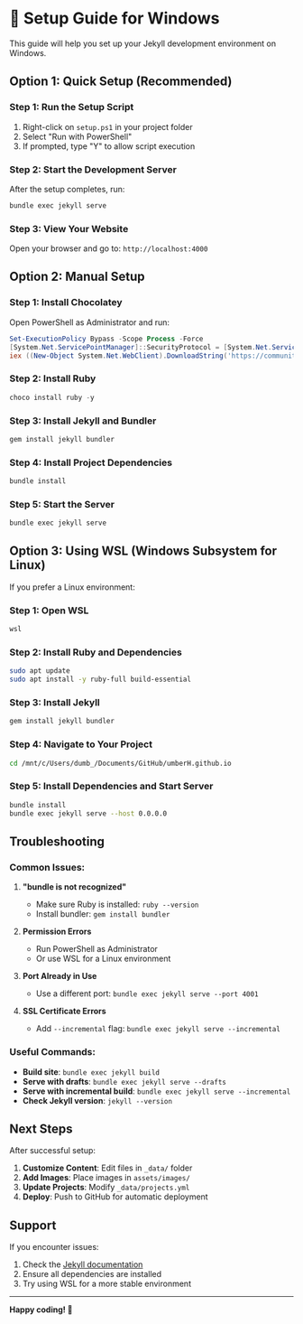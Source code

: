 # 🚀 Setup Guide for Windows

This guide will help you set up your Jekyll development environment on Windows.

## Option 1: Quick Setup (Recommended)

### Step 1: Run the Setup Script
1. Right-click on `setup.ps1` in your project folder
2. Select "Run with PowerShell"
3. If prompted, type "Y" to allow script execution

### Step 2: Start the Development Server
After the setup completes, run:
```powershell
bundle exec jekyll serve
```

### Step 3: View Your Website
Open your browser and go to: `http://localhost:4000`

## Option 2: Manual Setup

### Step 1: Install Chocolatey
Open PowerShell as Administrator and run:
```powershell
Set-ExecutionPolicy Bypass -Scope Process -Force
[System.Net.ServicePointManager]::SecurityProtocol = [System.Net.ServicePointManager]::SecurityProtocol -bor 3072
iex ((New-Object System.Net.WebClient).DownloadString('https://community.chocolatey.org/install.ps1'))
```

### Step 2: Install Ruby
```powershell
choco install ruby -y
```

### Step 3: Install Jekyll and Bundler
```powershell
gem install jekyll bundler
```

### Step 4: Install Project Dependencies
```powershell
bundle install
```

### Step 5: Start the Server
```powershell
bundle exec jekyll serve
```

## Option 3: Using WSL (Windows Subsystem for Linux)

If you prefer a Linux environment:

### Step 1: Open WSL
```powershell
wsl
```

### Step 2: Install Ruby and Dependencies
```bash
sudo apt update
sudo apt install -y ruby-full build-essential
```

### Step 3: Install Jekyll
```bash
gem install jekyll bundler
```

### Step 4: Navigate to Your Project
```bash
cd /mnt/c/Users/dumb_/Documents/GitHub/umberH.github.io
```

### Step 5: Install Dependencies and Start Server
```bash
bundle install
bundle exec jekyll serve --host 0.0.0.0
```

## Troubleshooting

### Common Issues:

1. **"bundle is not recognized"**
   - Make sure Ruby is installed: `ruby --version`
   - Install bundler: `gem install bundler`

2. **Permission Errors**
   - Run PowerShell as Administrator
   - Or use WSL for a Linux environment

3. **Port Already in Use**
   - Use a different port: `bundle exec jekyll serve --port 4001`

4. **SSL Certificate Errors**
   - Add `--incremental` flag: `bundle exec jekyll serve --incremental`

### Useful Commands:

- **Build site**: `bundle exec jekyll build`
- **Serve with drafts**: `bundle exec jekyll serve --drafts`
- **Serve with incremental build**: `bundle exec jekyll serve --incremental`
- **Check Jekyll version**: `jekyll --version`

## Next Steps

After successful setup:

1. **Customize Content**: Edit files in `_data/` folder
2. **Add Images**: Place images in `assets/images/`
3. **Update Projects**: Modify `_data/projects.yml`
4. **Deploy**: Push to GitHub for automatic deployment

## Support

If you encounter issues:
1. Check the [Jekyll documentation](https://jekyllrb.com/docs/)
2. Ensure all dependencies are installed
3. Try using WSL for a more stable environment

---

**Happy coding! 🎉** 